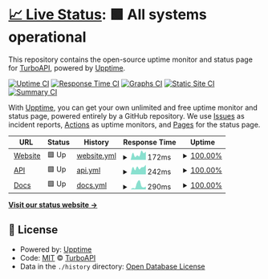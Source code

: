 # [📈 Live Status](https://status.turboapi.dev): <!--live status--> **🟩 All systems operational**

This repository contains the open-source uptime monitor and status page for [TurboAPI](https://turboapi.dev), powered by [Upptime](https://github.com/upptime/upptime).

[![Uptime CI](https://github.com/koj-co/upptime/workflows/Uptime%20CI/badge.svg)](https://github.com/koj-co/upptime/actions?query=workflow%3A%22Uptime+CI%22)
[![Response Time CI](https://github.com/koj-co/upptime/workflows/Response%20Time%20CI/badge.svg)](https://github.com/koj-co/upptime/actions?query=workflow%3A%22Response+Time+CI%22)
[![Graphs CI](https://github.com/koj-co/upptime/workflows/Graphs%20CI/badge.svg)](https://github.com/koj-co/upptime/actions?query=workflow%3A%22Graphs+CI%22)
[![Static Site CI](https://github.com/koj-co/upptime/workflows/Static%20Site%20CI/badge.svg)](https://github.com/koj-co/upptime/actions?query=workflow%3A%22Static+Site+CI%22)
[![Summary CI](https://github.com/koj-co/upptime/workflows/Summary%20CI/badge.svg)](https://github.com/koj-co/upptime/actions?query=workflow%3A%22Summary+CI%22)

With [Upptime](https://upptime.js.org), you can get your own unlimited and free uptime monitor and status page, powered entirely by a GitHub repository. We use [Issues](https://github.com/turboapi/status/issues) as incident reports, [Actions](https://github.com/turboapi/status/actions) as uptime monitors, and [Pages](https://status.turboapi.dev) for the status page.

<!--start: status pages-->
<!-- This summary is generated by Upptime (https://github.com/upptime/upptime) -->
<!-- Do not edit this manually, your changes will be overwritten -->
<!-- prettier-ignore -->
| URL | Status | History | Response Time | Uptime |
| --- | ------ | ------- | ------------- | ------ |
| <img alt="" src="https://favicons.githubusercontent.com/turboapi.dev" height="13"> [Website](https://turboapi.dev) | 🟩 Up | [website.yml](https://github.com/turboapi/status/commits/HEAD/history/website.yml) | <details><summary><img alt="Response time graph" src="./graphs/website/response-time-week.png" height="20"> 172ms</summary><br><a href="https://status.turboapi.dev/history/website"><img alt="Response time 345" src="https://img.shields.io/endpoint?url=https%3A%2F%2Fraw.githubusercontent.com%2Fturboapi%2Fstatus%2FHEAD%2Fapi%2Fwebsite%2Fresponse-time.json"></a><br><a href="https://status.turboapi.dev/history/website"><img alt="24-hour response time 198" src="https://img.shields.io/endpoint?url=https%3A%2F%2Fraw.githubusercontent.com%2Fturboapi%2Fstatus%2FHEAD%2Fapi%2Fwebsite%2Fresponse-time-day.json"></a><br><a href="https://status.turboapi.dev/history/website"><img alt="7-day response time 172" src="https://img.shields.io/endpoint?url=https%3A%2F%2Fraw.githubusercontent.com%2Fturboapi%2Fstatus%2FHEAD%2Fapi%2Fwebsite%2Fresponse-time-week.json"></a><br><a href="https://status.turboapi.dev/history/website"><img alt="30-day response time 213" src="https://img.shields.io/endpoint?url=https%3A%2F%2Fraw.githubusercontent.com%2Fturboapi%2Fstatus%2FHEAD%2Fapi%2Fwebsite%2Fresponse-time-month.json"></a><br><a href="https://status.turboapi.dev/history/website"><img alt="1-year response time 345" src="https://img.shields.io/endpoint?url=https%3A%2F%2Fraw.githubusercontent.com%2Fturboapi%2Fstatus%2FHEAD%2Fapi%2Fwebsite%2Fresponse-time-year.json"></a></details> | <details><summary><a href="https://status.turboapi.dev/history/website">100.00%</a></summary><a href="https://status.turboapi.dev/history/website"><img alt="All-time uptime 99.98%" src="https://img.shields.io/endpoint?url=https%3A%2F%2Fraw.githubusercontent.com%2Fturboapi%2Fstatus%2FHEAD%2Fapi%2Fwebsite%2Fuptime.json"></a><br><a href="https://status.turboapi.dev/history/website"><img alt="24-hour uptime 100.00%" src="https://img.shields.io/endpoint?url=https%3A%2F%2Fraw.githubusercontent.com%2Fturboapi%2Fstatus%2FHEAD%2Fapi%2Fwebsite%2Fuptime-day.json"></a><br><a href="https://status.turboapi.dev/history/website"><img alt="7-day uptime 100.00%" src="https://img.shields.io/endpoint?url=https%3A%2F%2Fraw.githubusercontent.com%2Fturboapi%2Fstatus%2FHEAD%2Fapi%2Fwebsite%2Fuptime-week.json"></a><br><a href="https://status.turboapi.dev/history/website"><img alt="30-day uptime 99.96%" src="https://img.shields.io/endpoint?url=https%3A%2F%2Fraw.githubusercontent.com%2Fturboapi%2Fstatus%2FHEAD%2Fapi%2Fwebsite%2Fuptime-month.json"></a><br><a href="https://status.turboapi.dev/history/website"><img alt="1-year uptime 99.98%" src="https://img.shields.io/endpoint?url=https%3A%2F%2Fraw.githubusercontent.com%2Fturboapi%2Fstatus%2FHEAD%2Fapi%2Fwebsite%2Fuptime-year.json"></a></details>
| <img alt="" src="https://favicons.githubusercontent.com/api.turboapi.dev" height="13"> [API](https://api.turboapi.dev/v1/health) | 🟩 Up | [api.yml](https://github.com/turboapi/status/commits/HEAD/history/api.yml) | <details><summary><img alt="Response time graph" src="./graphs/api/response-time-week.png" height="20"> 242ms</summary><br><a href="https://status.turboapi.dev/history/api"><img alt="Response time 401" src="https://img.shields.io/endpoint?url=https%3A%2F%2Fraw.githubusercontent.com%2Fturboapi%2Fstatus%2FHEAD%2Fapi%2Fapi%2Fresponse-time.json"></a><br><a href="https://status.turboapi.dev/history/api"><img alt="24-hour response time 289" src="https://img.shields.io/endpoint?url=https%3A%2F%2Fraw.githubusercontent.com%2Fturboapi%2Fstatus%2FHEAD%2Fapi%2Fapi%2Fresponse-time-day.json"></a><br><a href="https://status.turboapi.dev/history/api"><img alt="7-day response time 242" src="https://img.shields.io/endpoint?url=https%3A%2F%2Fraw.githubusercontent.com%2Fturboapi%2Fstatus%2FHEAD%2Fapi%2Fapi%2Fresponse-time-week.json"></a><br><a href="https://status.turboapi.dev/history/api"><img alt="30-day response time 238" src="https://img.shields.io/endpoint?url=https%3A%2F%2Fraw.githubusercontent.com%2Fturboapi%2Fstatus%2FHEAD%2Fapi%2Fapi%2Fresponse-time-month.json"></a><br><a href="https://status.turboapi.dev/history/api"><img alt="1-year response time 401" src="https://img.shields.io/endpoint?url=https%3A%2F%2Fraw.githubusercontent.com%2Fturboapi%2Fstatus%2FHEAD%2Fapi%2Fapi%2Fresponse-time-year.json"></a></details> | <details><summary><a href="https://status.turboapi.dev/history/api">100.00%</a></summary><a href="https://status.turboapi.dev/history/api"><img alt="All-time uptime 99.74%" src="https://img.shields.io/endpoint?url=https%3A%2F%2Fraw.githubusercontent.com%2Fturboapi%2Fstatus%2FHEAD%2Fapi%2Fapi%2Fuptime.json"></a><br><a href="https://status.turboapi.dev/history/api"><img alt="24-hour uptime 100.00%" src="https://img.shields.io/endpoint?url=https%3A%2F%2Fraw.githubusercontent.com%2Fturboapi%2Fstatus%2FHEAD%2Fapi%2Fapi%2Fuptime-day.json"></a><br><a href="https://status.turboapi.dev/history/api"><img alt="7-day uptime 100.00%" src="https://img.shields.io/endpoint?url=https%3A%2F%2Fraw.githubusercontent.com%2Fturboapi%2Fstatus%2FHEAD%2Fapi%2Fapi%2Fuptime-week.json"></a><br><a href="https://status.turboapi.dev/history/api"><img alt="30-day uptime 100.00%" src="https://img.shields.io/endpoint?url=https%3A%2F%2Fraw.githubusercontent.com%2Fturboapi%2Fstatus%2FHEAD%2Fapi%2Fapi%2Fuptime-month.json"></a><br><a href="https://status.turboapi.dev/history/api"><img alt="1-year uptime 99.74%" src="https://img.shields.io/endpoint?url=https%3A%2F%2Fraw.githubusercontent.com%2Fturboapi%2Fstatus%2FHEAD%2Fapi%2Fapi%2Fuptime-year.json"></a></details>
| <img alt="" src="https://favicons.githubusercontent.com/docs.turboapi.dev" height="13"> [Docs](https://docs.turboapi.dev) | 🟩 Up | [docs.yml](https://github.com/turboapi/status/commits/HEAD/history/docs.yml) | <details><summary><img alt="Response time graph" src="./graphs/docs/response-time-week.png" height="20"> 290ms</summary><br><a href="https://status.turboapi.dev/history/docs"><img alt="Response time 247" src="https://img.shields.io/endpoint?url=https%3A%2F%2Fraw.githubusercontent.com%2Fturboapi%2Fstatus%2FHEAD%2Fapi%2Fdocs%2Fresponse-time.json"></a><br><a href="https://status.turboapi.dev/history/docs"><img alt="24-hour response time 110" src="https://img.shields.io/endpoint?url=https%3A%2F%2Fraw.githubusercontent.com%2Fturboapi%2Fstatus%2FHEAD%2Fapi%2Fdocs%2Fresponse-time-day.json"></a><br><a href="https://status.turboapi.dev/history/docs"><img alt="7-day response time 290" src="https://img.shields.io/endpoint?url=https%3A%2F%2Fraw.githubusercontent.com%2Fturboapi%2Fstatus%2FHEAD%2Fapi%2Fdocs%2Fresponse-time-week.json"></a><br><a href="https://status.turboapi.dev/history/docs"><img alt="30-day response time 302" src="https://img.shields.io/endpoint?url=https%3A%2F%2Fraw.githubusercontent.com%2Fturboapi%2Fstatus%2FHEAD%2Fapi%2Fdocs%2Fresponse-time-month.json"></a><br><a href="https://status.turboapi.dev/history/docs"><img alt="1-year response time 247" src="https://img.shields.io/endpoint?url=https%3A%2F%2Fraw.githubusercontent.com%2Fturboapi%2Fstatus%2FHEAD%2Fapi%2Fdocs%2Fresponse-time-year.json"></a></details> | <details><summary><a href="https://status.turboapi.dev/history/docs">100.00%</a></summary><a href="https://status.turboapi.dev/history/docs"><img alt="All-time uptime 99.99%" src="https://img.shields.io/endpoint?url=https%3A%2F%2Fraw.githubusercontent.com%2Fturboapi%2Fstatus%2FHEAD%2Fapi%2Fdocs%2Fuptime.json"></a><br><a href="https://status.turboapi.dev/history/docs"><img alt="24-hour uptime 100.00%" src="https://img.shields.io/endpoint?url=https%3A%2F%2Fraw.githubusercontent.com%2Fturboapi%2Fstatus%2FHEAD%2Fapi%2Fdocs%2Fuptime-day.json"></a><br><a href="https://status.turboapi.dev/history/docs"><img alt="7-day uptime 100.00%" src="https://img.shields.io/endpoint?url=https%3A%2F%2Fraw.githubusercontent.com%2Fturboapi%2Fstatus%2FHEAD%2Fapi%2Fdocs%2Fuptime-week.json"></a><br><a href="https://status.turboapi.dev/history/docs"><img alt="30-day uptime 100.00%" src="https://img.shields.io/endpoint?url=https%3A%2F%2Fraw.githubusercontent.com%2Fturboapi%2Fstatus%2FHEAD%2Fapi%2Fdocs%2Fuptime-month.json"></a><br><a href="https://status.turboapi.dev/history/docs"><img alt="1-year uptime 99.99%" src="https://img.shields.io/endpoint?url=https%3A%2F%2Fraw.githubusercontent.com%2Fturboapi%2Fstatus%2FHEAD%2Fapi%2Fdocs%2Fuptime-year.json"></a></details>

<!--end: status pages-->

[**Visit our status website →**](https://status.turboapi.dev)

## 📄 License

- Powered by: [Upptime](https://github.com/upptime/upptime)
- Code: [MIT](./LICENSE) © [TurboAPI](https://turboapi.dev)
- Data in the `./history` directory: [Open Database License](https://opendatacommons.org/licenses/odbl/1-0/)
